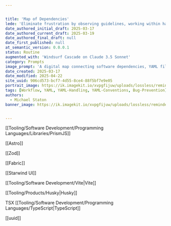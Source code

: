 ```yaml
---


title: 'Map of Dependencies'
lede: 'Eliminate frustration by observing guidelines, working within hard rules and constraints, and learning to detect YAML irregularities that could cause bugs and failures.'
date_authored_initial_draft: 2025-03-17
date_authored_current_draft: 2025-03-19
date_authored_final_draft: null
date_first_published: null
at_semantic_version: 0.0.0.1
status: Routine
augmented_with: 'Windsurf Cascade on Claude 3.5 Sonnet'
category: Prompts
image_prompt: 'A digital map connecting software dependencies, YAML files, and project modules with glowing lines—highlighting constraint rules and error prevention.'
date_created: 2025-03-17
date_modified: 2025-04-22
site_uuid: 906cd573-bcf7-4d55-8ce4-88f5bf7e9e05
portrait_image: https://ik.imagekit.io/xvpgfijuw/uploads/lossless/reminders/2025-05-05_portrait_image_Map-of-Dependencies_1bed920e-d8aa-483a-84ea-92a8afb25294_GPDerzZNb.webp
tags: [Workflow, YAML, YAML-Handling, YAML-Conventions, Bug-Prevention]
authors:
  - Michael Staton
banner_image: https://ik.imagekit.io/xvpgfijuw/uploads/lossless/reminders/2025-05-05_banner_image_Map-of-Dependencies_0b78c3ff-e88c-41d6-88ff-792df62cc9b2_FIzptYWsM.webp


---
```

[[Tooling/Software Development/Programming Languages/Libraries/PrismJS]]

[[Astro]]

[[Zod]]

[[Fabric]]

[[Starwind UI]]

[[Tooling/Software Development/Vite|Vite]]

[[Tooling/Products/Husky|Husky]]

TSX
[[Tooling/Software Development/Programming Languages/TypeScript|TypeScript]]

[[uuid]]
